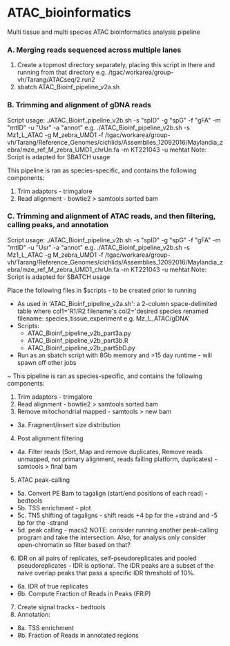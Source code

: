 # ATAC_bioinformatics
Multi tissue and multi species ATAC bioinformatics analysis pipeline

### A. Merging reads sequenced across multiple lanes
1. Create a topmost directory separately, placing this script in there and running from that directory e.g. /tgac/workarea/group-vh/Tarang/ATACseq/2.run2
2. sbatch ATAC_Bioinf_pipeline_v2a.sh

### B. Trimming and alignment of gDNA reads
Script usage: ./ATAC_Bioinf_pipeline_v2b.sh -s "spID" -g "spG" -f "gFA" -m "mtID" -u "Usr" -a "annot"
e.g. ./ATAC_Bioinf_pipeline_v2b.sh -s Mz1_L_ATAC -g M_zebra_UMD1 -f /tgac/workarea/group-vh/Tarang/Reference_Genomes/cichlids/Assemblies_12092016/Maylandia_zebra/mze_ref_M_zebra_UMD1_chrUn.fa -m KT221043 -u mehtat
Note: Script is adapted for SBATCH usage

This pipeline is ran as species-specific, and contains the following components:
1. Trim adaptors - trimgalore
2. Read alignment - bowtie2 > samtools sorted bam

### C. Trimming and alignment of ATAC reads, and then filtering, calling peaks, and annotation
Script usage: ./ATAC_Bioinf_pipeline_v2b.sh -s "spID" -g "spG" -f "gFA" -m "mtID" -u "Usr" -a "annot"
e.g. ./ATAC_Bioinf_pipeline_v2b.sh -s Mz1_L_ATAC -g M_zebra_UMD1 -f /tgac/workarea/group-vh/Tarang/Reference_Genomes/cichlids/Assemblies_12092016/Maylandia_zebra/mze_ref_M_zebra_UMD1_chrUn.fa -m KT221043 -u mehtat
Note: Script is adapted for SBATCH usage

Place the following files in $scripts - to be created prior to running
- As used in 'ATAC_Bioinf_pipeline_v2a.sh': a 2-column space-delimited table where col1='R1/R2 filename's col2='desired species renamed filename: species_tissue_experiment e.g. Mz_L_ATAC/gDNA'
- Scripts:
  - ATAC_Bioinf_pipeline_v2b_part3a.py
  - ATAC_Bioinf_pipeline_v2b_part3b.R
  - ATAC_Bioinf_pipeline_v2b_part5bD.py
- Run as an sbatch script with 8Gb memory and >15 day runtime - will spawn off other jobs

~ This pipeline is ran as species-specific, and contains the following components:

1. Trim adaptors - trimgalore
2. Read alignment - bowtie2 > samtools sorted bam
3. Remove mitochondrial mapped - samtools > new bam
- 3a. Fragment/insert size distribution
4. Post alignment filtering
- 4a. Filter reads (Sort, Map and remove duplicates, Remove reads unmapped, not primary alignment, reads failing platform, duplicates) - samtools > final bam
5. ATAC peak-calling
- 5a. Convert PE Bam to tagalign (start/end positions of each read) - bedtools
- 5b. TSS enrichment - plot
- 5c. TN5 shifting of tagaligns - shift reads +4 bp for the +strand and -5 bp for the -strand
- 5d. peak calling - macs2 NOTE: consider running another peak-calling program and take the intersection. Also, for analysis only consider open-chromatin so filter based on that?
6. IDR on all pairs of replicates, self-pseudoreplicates and pooled pseudoreplicates - IDR is optional. The IDR peaks are a subset of the naive overlap peaks that pass a specific IDR threshold of 10%.
- 6a. IDR of true replicates
- 6b. Compute Fraction of Reads in Peaks (FRiP)
7. Create signal tracks - bedtools
8. Annotation:
- 8a. TSS enrichment
- 8b. Fraction of Reads in annotated regions
